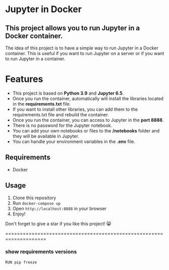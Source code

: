 # Jupyter in Docker

## This project allows you to run Jupyter in a Docker container.

The idea of this project is to have a simple way to run Jupyter in a Docker container. This is useful if you want to run Jupyter on a server or if you want to run Jupyter in a container.

# Features

- This project is based on **Python 3.9** and **Jupyter 6.5**.
- Once you run the container, automatically will install the libraries located in the **requirements.txt** file.
- If you want to install other libraries, you can add them to the requirements.txt file and rebuild the container.
- Once you run the container, you can access to Jupyter in the **port 8888**.
- There is no password for the Jupyter notebook.
- You can add your own notebooks or files to the **/notebooks** folder and they will be available in Jupyter.
- You can handle your environment variables in the **.env** file.

## Requirements

- Docker

## Usage

1. Clone this repository
2. Run `docker-compose up`
3. Open `http://localhost:8888` in your browser
4. Enjoy!

Don't forget to give a star if you like this project! 😸


====================================================================


### show requirements versions
```
RUN pip freeze
```






